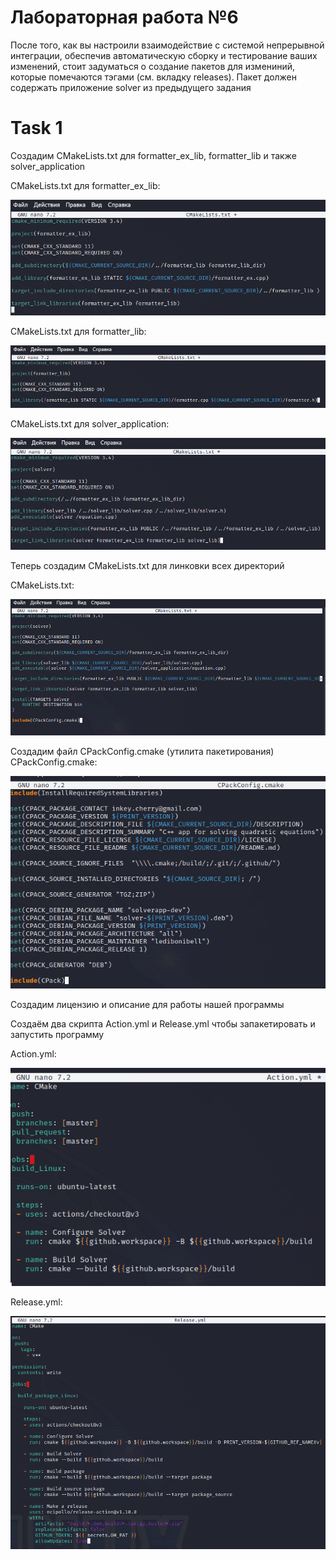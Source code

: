 # Лабораторная работа №6
После того, как вы настроили взаимодействие с системой непрерывной интеграции, обеспечив автоматическую сборку и тестирование ваших изменений, стоит задуматься о создание пакетов для измениний, которые помечаются тэгами (см. вкладку releases). Пакет должен содержать приложение solver из предыдущего задания

# Task 1

Создадим CMakeLists.txt для formatter_ex_lib, formatter_lib и также solver_application

CMakeLists.txt для formatter_ex_lib:

![](https://github.com/sippyuy/timp6/blob/main/screens/1.png)

CMakeLists.txt для formatter_lib:

![](https://github.com/sippyuy/timp6/blob/main/screens/2.png)

CMakeLists.txt для solver_application:

![](https://github.com/sippyuy/timp6/blob/main/screens/3.png)

Теперь создадим CMakeLists.txt для линковки всех директорий

CMakeLists.txt:

![](https://github.com/sippyuy/timp6/blob/main/screens/4.png)

Создадим файл CPackConfig.cmake (утилита пакетирования)
CPackConfig.cmake:

![](https://github.com/sippyuy/timp6/blob/main/screens/5.png)

Создадим лицензию и описание для работы нашей программы

Создаём два скрипта Action.yml и Release.yml чтобы запакетировать и запустить программу

Action.yml:

![](https://github.com/sippyuy/timp6/blob/main/screens/6.png)

Release.yml:

![](https://github.com/sippyuy/timp6/blob/main/screens/7.png)
